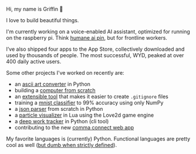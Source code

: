Hi, my name is Griffin 👋

I love to build beautiful things.

I'm currently working on a voice-enabled AI assistant, optimized for running on the raspberry pi. Think [humane ai pin](https://humane.com), but for frontline workers. 

I’ve also shipped four apps to the App Store, collectively downloaded and used by thousands of people. The most successful, WYD, peaked at over 400 daily active users.

Some other projects I've worked on recently are:
- an [ascii art converter](https://github.com/griffinbaker12/ascii-art/) in Python
- building a [computer from scratch](https://github.com/griffinbaker12/nand2tetris)
- an [extensible tool](https://github.com/griffinbaker12/git-ignore-updater) that makes it easier to create `.gitignore` files
- training a [mnist classifier](https://github.com/griffinbaker12/Make-Your-Own-Neural-Network) to 99% accuracy using only NumPy
- a [json parser](https://github.com/griffinbaker12/JSONParser) from scratch in Python
- a [particle visualizer](https://github.com/griffinbaker12/particle-viz) in Lua using the Love2d game engine
- a [deep work tracker](https://github.com/griffinbaker12/deep-work-tracker) in Python (cli tool)
- contributing to the new [comma connect web app](https://github.com/commaai/new-connect)

My favorite languages is (currently) Python. Functional languages are pretty cool as well ([but dumb when strictly defined](https://youtu.be/ovYbgbrQ-v8?si=EhHlj2VXE1yXM7t2&t=1947)).
